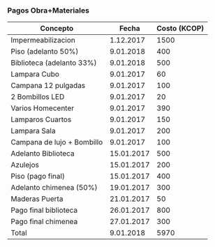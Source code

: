 ### Pagos Obra+Materiales

|Concepto | Fecha | Costo (KCOP)|
| ------- | ------| ----------- |
| Impermeabilizacion | 1.12.2017 | 1500|
| Piso (adelanto 50%) | 9.01.2018 | 400|
| Biblioteca (adelanto 33%) | 9.01.2018 | 500|
| Lampara Cubo | 9.01.2017 | 60|
| Campana 12 pulgadas | 9.01.2017 | 100|
| 2 Bombillos LED | 9.01.2017 | 20|
| Varios Homecenter | 9.01.2017 | 390|
| Lamparos Cuartos | 9.01.2017 | 150|
| Lampara Sala | 9.01.2017 | 200 |
| Campana de lujo + Bombillo | 9.01.2017 | 100 |
| Adelanto Biblioteca | 15.01.2017| 500|
| Azulejos | 15.01.2017 | 200|
| Piso (pago final) | 15.01.2017 | 400|
| Adelanto chimenea (50%)| 19.01.2017 | 300|
| Maderas Puerta | 21.01.2017 | 50|
| Pago final biblioteca | 26.01.2017 | 800|
| Pago final chimenea | 27.01.2017 | 300 |
| Total | 9.01.2018 | 5970|
